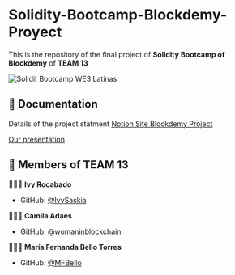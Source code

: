 # Solidity-Bootcamp-Blockdemy-Proyect

This is the repository of the final project of **Solidity Bootcamp of Blockdemy** of **TEAM 13**

![Solidit Bootcamp WE3 Latinas](https://pbs.twimg.com/media/FcBpiw3X0AEoMxi.jpg)

## 📝 Documentation

Details of the project statment
[Notion Site Blockdemy Project](https://blockde.notion.site/Proyecto-final-f252e5ccd35944dd8481fe3a26c46f69)

[Our presentation](https://www.canva.com/design/DAFOIenb5dA/gLR2nrPZJ_7cVYKVmrhgLg/view?utm_content=DAFOIenb5dA&utm_campaign=designshare&utm_medium=link&utm_source=publishpresent)


## 🙋 Members of TEAM 13

👩🏽‍💻 **Ivy Rocabado**
- GitHub: [@IvySaskia](https://github.com/IvySaskia)

👩🏽‍💻 **Camila Adaes**
- GitHub: [@womaninblockchain](https://github.com/womaninblockchain)

👩🏽‍💻 **María Fernanda Bello Torres**
- GitHub: [@MFBello](https://github.com/MFBello)
